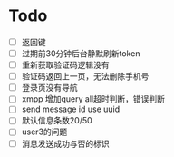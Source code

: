 # Todo

- [ ]  返回键
- [ ]  过期前30分钟后台静默刷新token
- [ ]  重新获取验证码逻辑没有
- [ ]  验证码返回上一页，无法删除手机号
- [ ]  登录页没有导航 
- [ ]  xmpp 增加query all超时判断，错误判断
- [ ]  send message id use uuid
- [ ]  默认信息条数20/50
- [ ]  user3的问题
- [ ]  消息发送成功与否的标识